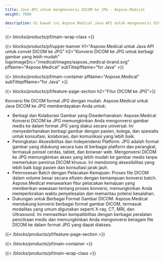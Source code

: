 ```yaml
---
title: Java API untuk mengkonversi DICOM ke JPG - Aspose.Medical
weight: 7000

description: Di bawah ini Aspose.Medical Java API untuk mengonversi DICOM ke JPG
---
```


{{< blocks/products/pf/main-wrap-class >}}

{{< blocks/products/pf/upper-banner h1="Aspose.Medical untuk Java API untuk convet DICOM ke JPG" h2="Konversi DICOM ke JPG untuk berbagi gambar yang lebih mudah" logoImageSrc="/medical/images/aspose_medical-brand.svg" pfName="Aspose.Medical" subTitlepfName="for Java" >}}

{{< blocks/products/pf/main-container pfName="Aspose.Medical" subTitlepfName="for Java" >}}

{{< blocks/products/pf/feature-page-section h2="Fitur DICOM ke JPG">}}

<p>Konversi file DICOM format JPG dengan mudah. Aspose.Medical untuk Java DICOM ke JPG memberdayakan Anda untuk:</p>

<ul>
<li>Berbagi dan Kolaborasi Gambar yang Disederhanakan: Aspose.Medical Konversi DICOM ke JPG memungkinkan Anda mengonversi gambar medis ke dalam format JPG yang diakui secara universal. Ini menyederhanakan berbagi gambar dengan pasien, kolega, dan spesialis untuk konsultasi, kolaborasi, dan komunikasi yang lebih baik.</li>
<li>Peningkatan Aksesibilitas dan Independensi Platform: JPG adalah format gambar yang didukung secara luas di berbagai platform dan perangkat, termasuk ponsel cerdas, tablet, dan browser web. Mengonversi DICOM ke JPG memungkinkan akses yang lebih mudah ke gambar medis tanpa memerlukan pemirsa DICOM khusus. Ini mendorong aksesibilitas yang lebih baik bagi pasien dan konsultasi jarak jauh.</li>
<li>Pemrosesan Batch dengan Pelacakan Kemajuan: Proses file DICOM dalam volume besar secara efisien dengan kemampuan konversi batch. Aspose.Medical menawarkan fitur pelacakan kemajuan yang memberikan wawasan tentang proses konversi, memungkinkan Anda memperkirakan waktu penyelesaian dan memantau potensi kesalahan.</li>
<li>Dukungan untuk Berbagai Format Gambar DICOM: Aspose.Medical mendukung konversi berbagai format gambar DICOM, termasuk modalitas yang umum digunakan seperti X-ray, CT, MRI, dan Ultrasound. Ini memastikan kompatibilitas dengan berbagai peralatan pencitraan medis dan memungkinkan Anda mengonversi beragam file DICOM ke dalam format JPG yang dapat diakses.</li>
</ul>

{{< /blocks/products/pf/feature-page-section >}}

{{< /blocks/products/pf/main-container >}}

{{< /blocks/products/pf/main-wrap-class >}}